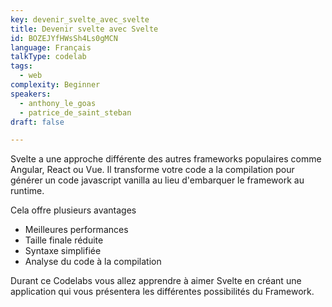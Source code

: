 ```yaml
---
key: devenir_svelte_avec_svelte
title: Devenir svelte avec Svelte
id: BOZEJYfHWsSh4Ls0gMCN
language: Français
talkType: codelab
tags:
  - web
complexity: Beginner
speakers:
  - anthony_le_goas
  - patrice_de_saint_steban
draft: false

---
```


Svelte a une approche différente des autres frameworks populaires comme Angular, React ou Vue. Il transforme votre code a la compilation pour générer un code javascript vanilla au lieu d'embarquer le framework au runtime.

Cela offre plusieurs avantages
- Meilleures performances
- Taille finale réduite
- Syntaxe simplifiée
- Analyse du code à la compilation

Durant ce Codelabs vous allez apprendre à aimer Svelte en créant une application qui vous présentera les différentes possibilités du Framework.
